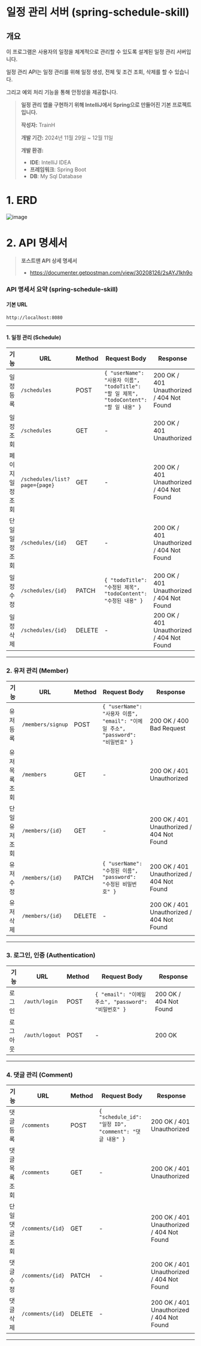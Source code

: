 # 일정 관리 서버 (spring-schedule-skill)

##  개요
이 프로그램은 사용자의 일정을 체계적으로 관리할 수 있도록 설계된 일정 관리 서버입니다. 

일정 관리 API는 일정 관리를 위해 일정 생성, 전체 및 조건 조회, 삭제를 할 수 있습니다.

그리고 예외 처리 기능을 통해 안정성을 제공합니다.

>
> 
> **일정 관리 앱을 구현하기 위해 IntelliJ에서 Spring으로 만들어진 기본 프로젝트입니다.**
> 
> **작성자:** TrainH
> 
> **개발 기간:** 2024년 11월 29일 ~ 12월 11일  
>
> **개발 환경:**
> - **IDE**: IntelliJ IDEA
> - **프레임워크**: Spring Boot
> - **DB**: My Sql Database
>

# 1. ERD
![image](https://github.com/user-attachments/assets/62bbfa8b-16a4-44e4-96b6-8f795baa5c15)


# 2. API 명세서
> **포스트맨 API 상세 명세서**
> - https://documenter.getpostman.com/view/30208126/2sAYJ1kh9o 
> 


### API 명세서 요약 (spring-schedule-skill)

#### 기본 URL

`http://localhost:8080`

---

#### 1. 일정 관리 (Schedule)

| 기능          | URL                 | Method | Request Body                                                                                      | Response                          |
|---------------|---------------------|--------|--------------------------------------------------------------------------------------------------|-----------------------------------|
| 일정 등록     | `/schedules`        | POST   | `{ "userName": "사용자 이름", "todoTitle": "할 일 제목", "todoContent": "할 일 내용" }`          | 200 OK / 401 Unauthorized / 404 Not Found |
| 일정 조회     | `/schedules`        | GET    | -                                                                                                | 200 OK / 401 Unauthorized         |
| 페이지 일정 조회| `/schedules/list?page={page}`   | GET    | -                                                                                                | 200 OK / 401 Unauthorized / 404 Not Found |
| 단일 일정 조회| `/schedules/{id}`   | GET    | -                                                                                                | 200 OK / 401 Unauthorized / 404 Not Found |
| 일정 수정     | `/schedules/{id}`   | PATCH  | `{ "todoTitle": "수정된 제목", "todoContent": "수정된 내용" }`                                | 200 OK / 401 Unauthorized / 404 Not Found |
| 일정 삭제     | `/schedules/{id}`   | DELETE | -                                                                                                | 200 OK / 401 Unauthorized / 404 Not Found |

---

### 2. 유저 관리 (Member)

| 기능          | URL                 | Method | Request Body                                                                                      | Response                          |
|---------------|---------------------|--------|--------------------------------------------------------------------------------------------------|-----------------------------------|
| 유저 등록   | `/members/signup`   | POST   | `{ "userName": "사용자 이름", "email": "이메일 주소", "password": "비밀번호" }`                 | 200 OK / 400 Bad Request          |
| 유저 목록 조회| `/members`         | GET    | -                                                                                                | 200 OK / 401 Unauthorized         |
| 단일 유저 조회| `/members/{id}`    | GET    | -                                                                                                | 200 OK / 401 Unauthorized / 404 Not Found |
| 유저 수정   | `/members/{id}`     | PATCH  | `{ "userName": "수정된 이름", "password": "수정된 비밀번호" }`                                | 200 OK / 401 Unauthorized / 404 Not Found |
| 유저 삭제   | `/members/{id}`     | DELETE | -                                                                                                | 200 OK / 401 Unauthorized / 404 Not Found |

---

### 3. 로그인, 인증 (Authentication)

| 기능          | URL                 | Method | Request Body                                                                                      | Response                          |
|---------------|---------------------|--------|--------------------------------------------------------------------------------------------------|-----------------------------------|
| 로그인        | `/auth/login`       | POST   | `{ "email": "이메일 주소", "password": "비밀번호" }`                                         | 200 OK / 404 Not Found            |
| 로그아웃      | `/auth/logout`      | POST   | -                                                                                                | 200 OK                             |

---

### 4. 댓글 관리 (Comment)

| 기능          | URL                 | Method | Request Body                                                                                      | Response                          |
|---------------|---------------------|--------|--------------------------------------------------------------------------------------------------|-----------------------------------|
| 댓글 등록     | `/comments`         | POST   | `{ "schedule_id": "일정 ID", "comment": "댓글 내용" }`                                       | 200 OK / 401 Unauthorized         |
| 댓글 목록 조회| `/comments`         | GET    | -                                                                                                | 200 OK / 401 Unauthorized         |
| 단일 댓글 조회| `/comments/{id}`    | GET    | -                                                                                                | 200 OK / 401 Unauthorized / 404 Not Found |
| 댓글 수정| `/comments/{id}`    | PATCH    | -                                                                                                | 200 OK / 401 Unauthorized / 404 Not Found |
| 댓글 삭제| `/comments/{id}`    | DELETE    | -                                                                                                | 200 OK / 401 Unauthorized / 404 Not Found |
---
